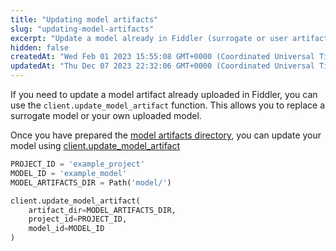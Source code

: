 ```yaml
---
title: "Updating model artifacts"
slug: "updating-model-artifacts"
excerpt: "Update a model already in Fiddler (surrogate or user artifact model)"
hidden: false
createdAt: "Wed Feb 01 2023 15:55:08 GMT+0000 (Coordinated Universal Time)"
updatedAt: "Thu Dec 07 2023 22:32:06 GMT+0000 (Coordinated Universal Time)"
---
```

If you need to update a model artifact already uploaded in Fiddler, you can use the `client.update_model_artifact` function. This allows you to replace a surrogate model or your own uploaded model.

Once you have prepared the [model artifacts directory](doc:artifacts-and-surrogates), you can update your model using [client.update_model_artifact](ref:clientupdate_model_artifact)

```python
PROJECT_ID = 'example_project'
MODEL_ID = 'example_model'
MODEL_ARTIFACTS_DIR = Path('model/')

client.update_model_artifact(
    artifact_dir=MODEL_ARTIFACTS_DIR,
    project_id=PROJECT_ID,
    model_id=MODEL_ID
)
```
